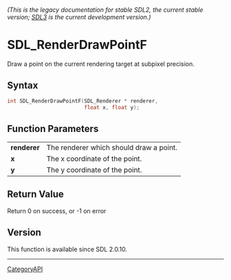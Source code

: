 ###### (This is the legacy documentation for stable SDL2, the current stable version; [SDL3](https://wiki.libsdl.org/SDL3/) is the current development version.)
# SDL_RenderDrawPointF

Draw a point on the current rendering target at subpixel precision.

## Syntax

```c
int SDL_RenderDrawPointF(SDL_Renderer * renderer,
                         float x, float y);

```

## Function Parameters

|                  |                                         |
| ---------------- | --------------------------------------- |
| **renderer**     | The renderer which should draw a point. |
| **x**            | The x coordinate of the point.          |
| **y**            | The y coordinate of the point.          |

## Return Value

Return 0 on success, or -1 on error

## Version

This function is available since SDL 2.0.10.

----
[CategoryAPI](CategoryAPI)

